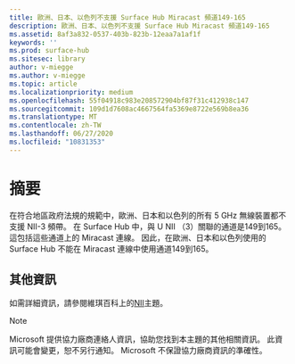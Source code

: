 ```yaml
---
title: 歐洲、日本、以色列不支援 Surface Hub Miracast 頻道149-165
description: 歐洲、日本、以色列不支援 Surface Hub Miracast 頻道149-165
ms.assetid: 8af3a832-0537-403b-823b-12eaa7a1af1f
keywords: ''
ms.prod: surface-hub
ms.sitesec: library
author: v-miegge
ms.author: v-miegge
ms.topic: article
ms.localizationpriority: medium
ms.openlocfilehash: 55f04918c983e208572904bf87f31c412938c147
ms.sourcegitcommit: 109d1d7608ac4667564fa5369e8722e569b8ea36
ms.translationtype: MT
ms.contentlocale: zh-TW
ms.lasthandoff: 06/27/2020
ms.locfileid: "10831353"
---
```

# 摘要

在符合地區政府法規的規範中，歐洲、日本和以色列的所有 5 GHz 無線裝置都不支援 NII-3 頻帶。 在 Surface Hub 中，與 U NII （3）關聯的通道是149到165。 這包括這些通道上的 Miracast 連線。 因此，在歐洲、日本和以色列使用的 Surface Hub 不能在 Miracast 連線中使用通道149到165。

## 其他資訊

如需詳細資訊，請參閱維琪百科上的[NII](https://en.wikipedia.org/wiki/U-NII)主題。

> [!NOTE]
> Microsoft 提供協力廠商連絡人資訊，協助您找到本主題的其他相關資訊。 此資訊可能會變更，恕不另行通知。 Microsoft 不保證協力廠商資訊的準確性。 